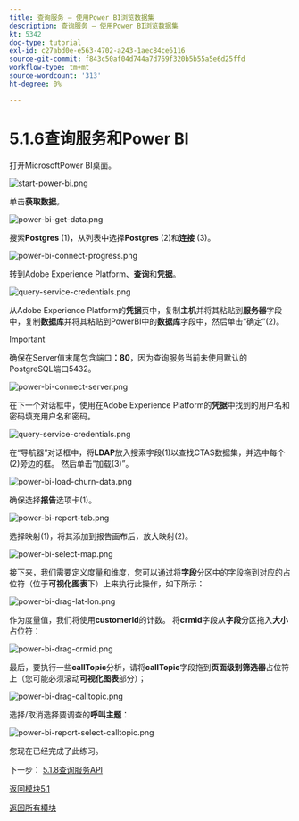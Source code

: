 ```yaml
---
title: 查询服务 — 使用Power BI浏览数据集
description: 查询服务 — 使用Power BI浏览数据集
kt: 5342
doc-type: tutorial
exl-id: c27abd0e-e563-4702-a243-1aec84ce6116
source-git-commit: f843c50af04d744a7d769f320b5b55a5e6d25ffd
workflow-type: tm+mt
source-wordcount: '313'
ht-degree: 0%

---
```


# 5.1.6查询服务和Power BI

打开MicrosoftPower BI桌面。

![start-power-bi.png](./images/startpowerbi.png)

单击&#x200B;**获取数据**。

![power-bi-get-data.png](./images/powerbigetdata.png)

搜索&#x200B;**Postgres** (1)，从列表中选择&#x200B;**Postgres** (2)和&#x200B;**连接** (3)。

![power-bi-connect-progress.png](./images/powerbiconnectprogress.png)

转到Adobe Experience Platform、**查询**&#x200B;和&#x200B;**凭据**。

![query-service-credentials.png](./images/queryservicecredentials.png)

从Adobe Experience Platform的&#x200B;**凭据**&#x200B;页中，复制&#x200B;**主机**&#x200B;并将其粘贴到&#x200B;**服务器**&#x200B;字段中，复制&#x200B;**数据库**&#x200B;并将其粘贴到PowerBI中的&#x200B;**数据库**&#x200B;字段中，然后单击“确定”(2)。

>[!IMPORTANT]
>
>确保在Server值末尾包含端口&#x200B;**：80**，因为查询服务当前未使用默认的PostgreSQL端口5432。

![power-bi-connect-server.png](./images/powerbiconnectserver.png)

在下一个对话框中，使用在Adobe Experience Platform的&#x200B;**凭据**&#x200B;中找到的用户名和密码填充用户名和密码。

![query-service-credentials.png](./images/queryservicecredentials.png)

在“导航器”对话框中，将&#x200B;**LDAP**&#x200B;放入搜索字段(1)以查找CTAS数据集，并选中每个(2)旁边的框。 然后单击“加载(3)”。

![power-bi-load-churn-data.png](./images/powerbiloadchurndata.png)

确保选择&#x200B;**报告**&#x200B;选项卡(1)。

![power-bi-report-tab.png](./images/powerbireporttab.png)

选择映射(1)，将其添加到报告画布后，放大映射(2)。

![power-bi-select-map.png](./images/powerbiselectmap.png)

接下来，我们需要定义度量和维度，您可以通过将&#x200B;**字段**&#x200B;分区中的字段拖到对应的占位符（位于&#x200B;**可视化图表**&#x200B;下）上来执行此操作，如下所示：

![power-bi-drag-lat-lon.png](./images/powerbidraglatlon.png)

作为度量值，我们将使用&#x200B;**customerId**&#x200B;的计数。 将&#x200B;**crmid**&#x200B;字段从&#x200B;**字段**&#x200B;分区拖入&#x200B;**大小**&#x200B;占位符：

![power-bi-drag-crmid.png](./images/powerbidragcrmid.png)

最后，要执行一些&#x200B;**callTopic**&#x200B;分析，请将&#x200B;**callTopic**&#x200B;字段拖到&#x200B;**页面级别筛选器**&#x200B;占位符上（您可能必须滚动&#x200B;**可视化图表**&#x200B;部分）；

![power-bi-drag-calltopic.png](./images/powerbidragcalltopic.png)

选择/取消选择要调查的&#x200B;**呼叫主题**：

![power-bi-report-select-calltopic.png](./images/powerbireportselectcalltopic.png)

您现在已经完成了此练习。

下一步： [5.1.8查询服务API](./ex8.md)

[返回模块5.1](./query-service.md)

[返回所有模块](../../../overview.md)
